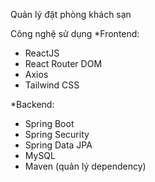 Quản lý đặt phòng khách sạn

Công nghệ sử dụng
\*Frontend:

- ReactJS
- React Router DOM
- Axios
- Tailwind CSS

\*Backend:

- Spring Boot
- Spring Security
- Spring Data JPA
- MySQL
- Maven (quản lý dependency)
